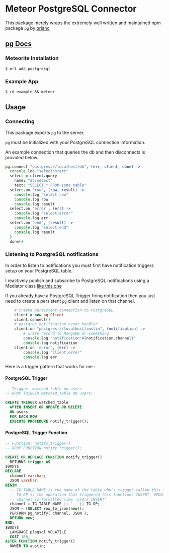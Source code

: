 # Meteor PostgreSQL Connector

This package merely wraps the extremely well written and maintained npm package `pg` by [brianc](https://github.com/brianc)

## [pg Docs](https://github.com/brianc/node-postgres)

### Meteorite Installation
`$ mrt add postgresql`

### Example App
`$ cd example && meteor`

## Usage

### Connecting
This package exports `pg` to the server.

`pg` must be initialized with your PostgreSQL connection information.

An example connection that queries the db and then disconnects is provided below.

```coffeescript
pg.connect "postgres://localhost/db", (err, client, done) ->
  console.log "select:start"
  select = client.query
    name: "db:select"
    text: "SELECT * FROM some_table"
  select.on 'row', (row, result) ->
    console.log "select:row"
    console.log row
    console.log result
  select.on 'error', (err) ->
    console.log "select:error"
    console.log err
  select.on 'end', (result) ->
    console.log "select:end"
    console.log result
  )
  done()
```

### Listening to PostgreSQL notifications
In order to listen to notifications you must first have notification triggers setup on your PostgreSQL table.

I reactively publish and subscribe to PostgreSQL notifications using a Mediator class [like this one](https://github.com/lumapictures/module-mediator)

If you already have a PostgreSQL Trigger firing notification then you just need to create a persistent `pg` client and listen on that channel.

```coffeescript
    # Create persistent connection to PostgreSQL
    client = new pg.Client
    client.connect()
    # postgres notification event handler
    client.on "postgres://localhost/austin", (notification) ->
        # write record to MongoDB or something
        console.log "notification:#{notification.channel}"
        console.log notification
    client.on 'error', (err) ->
        console.log "client:error"
        console.log err
```

Here is a trigger pattern that works for me :

#### PostgreSQL Trigger
```sql
-- Trigger: watched_table on users
-- DROP TRIGGER watched_table ON users;

CREATE TRIGGER watched_table
  AFTER INSERT OR UPDATE OR DELETE
  ON users
  FOR EACH ROW
  EXECUTE PROCEDURE notify_trigger();
```

#### PostgreSQL Trigger Function
```sql
-- Function: notify_trigger()
-- DROP FUNCTION notify_trigger();

CREATE OR REPLACE FUNCTION notify_trigger()
  RETURNS trigger AS
$BODY$
DECLARE
  channel varchar;
  JSON varchar;
BEGIN
  -- TG_TABLE_NAME is the name of the table who's trigger called this function
  -- TG_OP is the operation that triggered this function: INSERT, UPDATE or DELETE.
  -- channel is formatted like 'users_INSERT'
  channel = TG_TABLE_NAME || '_' || TG_OP;
  JSON = (SELECT row_to_json(new));
  PERFORM pg_notify( channel, JSON );
  RETURN new;
END;
$BODY$
  LANGUAGE plpgsql VOLATILE
  COST 100;
ALTER FUNCTION notify_trigger()
  OWNER TO austin;
```
